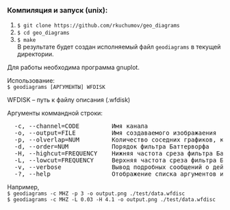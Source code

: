 ### Компиляция и запуск (unix):
1. `$ git clone https://github.com/rkuchumov/geo_diagrams`
2. `$ cd geo_diagrams`
3. `$ make`  
В результате будет создан исполняемый файл `geodiagrams` в текущей директории.

Для работы необходима программа gnuplot. 

Использование:  
`$ geodiagrams [АРГУМЕНТЫ] WFDISK`

WFDISK – путь к файлу описания (.wfdisk)

Аргументы коммандной строки:
<pre>
  -c, --channel=CODE         Имя канала  
  -o, --output=FILE          Имя создаваемого изображаения  
  -p, --olverlap=NUM         Количество соседних графиков, которые график может перекрывать  
  -d, --order=NUM            Порядок фильтра Баттерворфа  
  -H, --highcut=FREQUENCY    Нижняя частота среза фильтра Баттерворфа  
  -L, --lowcut=FREQUENCY     Верхняя частота среза фильтра Баттерворфа  
  -v, --verbose              Вывод подробных сообщений о действиях программы на консоль (stderr)  
  -?, --help                 Отображение списка аргументов и использования  
</pre>

Например,  
`$ geodiagrams -c MHZ -p 3 -o output.png ./test/data.wfdisc`  
`$ geodiagrams -c MHZ -L 0.03 -H 4.1 -o output.png ./test/data.wfdisc`  

